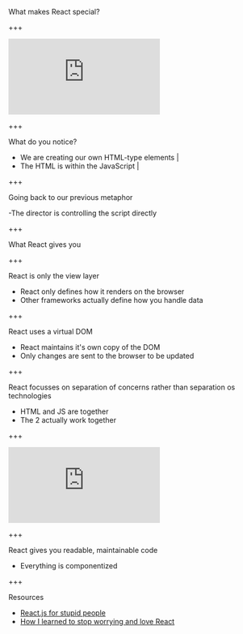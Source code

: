 What makes React special?

+++

<iframe
	class="jsfiddle"
	src="https://jsfiddle.net/suddi/2paq5ygb/embedded/html,css,js,result/dark/"
	allowfullscreen="allowfullscreen"
	frameborder="0">
</iframe>
<br/>

+++

What do you notice?

- We are creating our own HTML-type elements |
- The HTML is within the JavaScript |

+++

Going back to our previous metaphor

-The director is controlling the script directly

+++

What React gives you

+++

React is only the view layer

- React only defines how it renders on the browser
- Other frameworks actually define how you handle data

+++

React uses a virtual DOM

- React maintains it's own copy of the DOM
- Only changes are sent to the browser to be updated

+++

React focusses on separation of concerns rather than separation os technologies

- HTML and JS are together
- The 2 actually work together

+++

<iframe
	class="jsfiddle"
	src="https://jsfiddle.net/suddi/xmj93Lzd/embedded/html,css,js,result/dark/"
	allowfullscreen="allowfullscreen"
	frameborder="0">
</iframe>

+++

React gives you readable, maintainable code

- Everything is componentized

+++

Resources

- [React.js for stupid people](http://blog.andrewray.me/reactjs-for-stupid-people/)
- [How I learned to stop worrying and love React](https://firstdoit.com/how-i-learned-to-stop-worrying-and-love-react-4e22b0bb6c2a)
